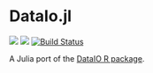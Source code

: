 # DataIo.jl

[![](https://img.shields.io/badge/docs-stable-blue.svg)](https://ckafi.github.io/DataIo.jl/stable/)
[![](https://img.shields.io/badge/docs-dev-blue.svg)](https://ckafi.github.io/DataIo.jl/dev/)
[![Build Status](https://travis-ci.com/ckafi/DataIo.jl.svg?branch=master)](https://travis-ci.com/ckafi/DataIo.jl)

A Julia port of the [DataIO R package](https://github.com/aultsch/DataIO).
